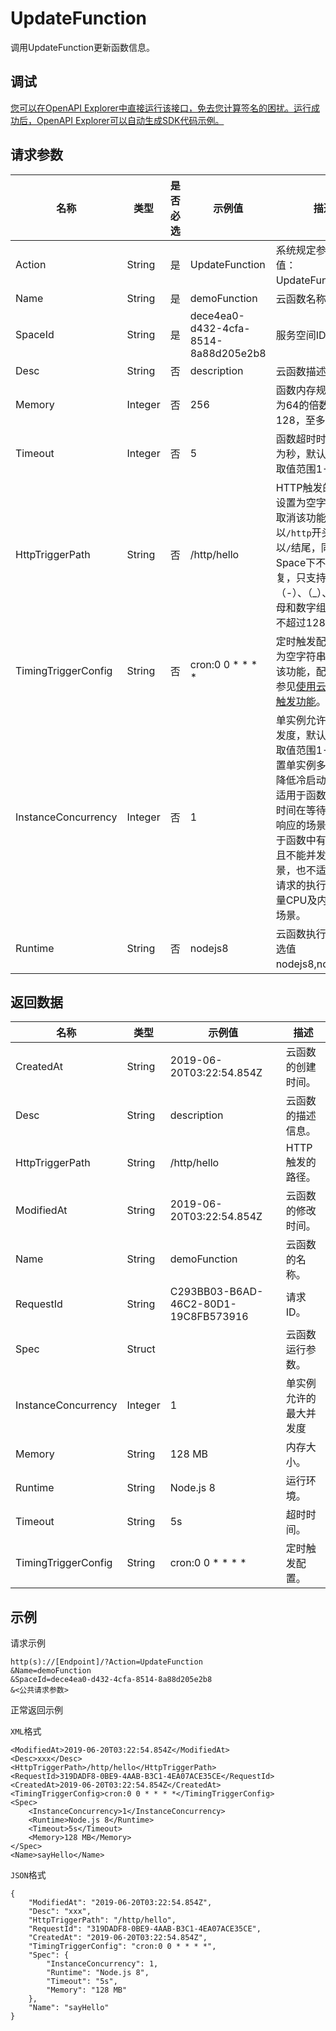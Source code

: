 # UpdateFunction

调用UpdateFunction更新函数信息。

## 调试

[您可以在OpenAPI Explorer中直接运行该接口，免去您计算签名的困扰。运行成功后，OpenAPI Explorer可以自动生成SDK代码示例。](https://api.aliyun.com/#product=MPServerless&api=UpdateFunction&type=RPC&version=2019-06-15)

## 请求参数

|名称|类型|是否必选|示例值|描述|
|--|--|----|---|--|
|Action|String|是|UpdateFunction|系统规定参数。取值：UpdateFunction。 |
|Name|String|是|demoFunction|云函数名称。 |
|SpaceId|String|是|dece4ea0-d432-4cfa-8514-8a88d205e2b8|服务空间ID。 |
|Desc|String|否|description|云函数描述。 |
|Memory|Integer|否|256|函数内存规格，取值为64的倍数，至少128，至多3072。 |
|Timeout|Integer|否|5|函数超时时间，单位为秒，默认值为5，取值范围1-10。 |
|HttpTriggerPath|String|否|/http/hello|HTTP触发的路径，设置为空字符串表示取消该功能。必须以`/http`开头，不能以`/`结尾，同一个Space下不允许重复，只支持（/）、（-）、（\_）、（.）、字母和数字组合，最长不超过128个字符。 |
|TimingTriggerConfig|String|否|cron:0 0 \* \* \* \*|定时触发配置，设置为空字符串表示取消该功能，配置规则请参见[使用云函数定时触发功能](https://help.aliyun.com/document_detail/160666.htm)。 |
|InstanceConcurrency|Integer|否|1|单实例允许的最大并发度，默认值为1，取值范围1-100。设置单实例多并发可以降低冷启动的频率，适用于函数中有较多时间在等待下游服务响应的场景，不适用于函数中有共享状态且不能并发访问的场景，也不适用于单个请求的执行要消耗大量CPU及内存资源的场景。 |
|Runtime|String|否|nodejs8|云函数执行环境，可选值nodejs8,nodejs12。 |

## 返回数据

|名称|类型|示例值|描述|
|--|--|---|--|
|CreatedAt|String|2019-06-20T03:22:54.854Z|云函数的创建时间。 |
|Desc|String|description|云函数的描述信息。 |
|HttpTriggerPath|String|/http/hello|HTTP触发的路径。 |
|ModifiedAt|String|2019-06-20T03:22:54.854Z|云函数的修改时间。 |
|Name|String|demoFunction|云函数的名称。 |
|RequestId|String|C293BB03-B6AD-46C2-80D1-19C8FB573916|请求ID。 |
|Spec|Struct| |云函数运行参数。 |
|InstanceConcurrency|Integer|1|单实例允许的最大并发度 |
|Memory|String|128 MB|内存大小。 |
|Runtime|String|Node.js 8|运行环境。 |
|Timeout|String|5s|超时时间。 |
|TimingTriggerConfig|String|cron:0 0 \* \* \* \*|定时触发配置。 |

## 示例

请求示例

```
http(s)://[Endpoint]/?Action=UpdateFunction
&Name=demoFunction
&SpaceId=dece4ea0-d432-4cfa-8514-8a88d205e2b8
&<公共请求参数>
```

正常返回示例

`XML`格式

```
<ModifiedAt>2019-06-20T03:22:54.854Z</ModifiedAt>
<Desc>xxx</Desc>
<HttpTriggerPath>/http/hello</HttpTriggerPath>
<RequestId>319DADF8-0BE9-4AAB-B3C1-4EA07ACE35CE</RequestId>
<CreatedAt>2019-06-20T03:22:54.854Z</CreatedAt>
<TimingTriggerConfig>cron:0 0 * * * *</TimingTriggerConfig>
<Spec>
    <InstanceConcurrency>1</InstanceConcurrency>
    <Runtime>Node.js 8</Runtime>
    <Timeout>5s</Timeout>
    <Memory>128 MB</Memory>
</Spec>
<Name>sayHello</Name>
```

`JSON`格式

```
{
    "ModifiedAt": "2019-06-20T03:22:54.854Z",
    "Desc": "xxx",
    "HttpTriggerPath": "/http/hello",
    "RequestId": "319DADF8-0BE9-4AAB-B3C1-4EA07ACE35CE",
    "CreatedAt": "2019-06-20T03:22:54.854Z",
    "TimingTriggerConfig": "cron:0 0 * * * *",
    "Spec": {
        "InstanceConcurrency": 1,
        "Runtime": "Node.js 8",
        "Timeout": "5s",
        "Memory": "128 MB"
    },
    "Name": "sayHello"
}
```

